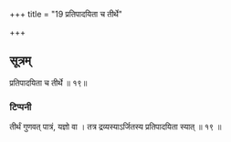+++
title = "19 प्रतिपादयिता च तीर्थे"

+++
## सूत्रम्
प्रतिपादयिता च तीर्थे ॥ १९॥  
### टिप्पनी
तीर्थं गुणवत् पात्रं, यज्ञो वा । तत्र द्रव्यस्याऽर्जितस्य प्रतिपादयिता स्यात् ॥ १९ ॥  
